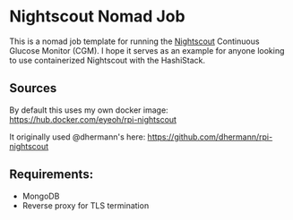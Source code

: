 # Nightscout Nomad Job

This is a nomad job template for running the [Nightscout](https://nightscout.github.io) Continuous Glucose Monitor (CGM). I hope it serves as an example for anyone looking to use containerized Nightscout with the HashiStack. 

## Sources

By default this uses my own docker image: https://hub.docker.com/eyeoh/rpi-nightscout

It originally used @dhermann's here: https://github.com/dhermann/rpi-nightscout

## Requirements:
  - MongoDB
  - Reverse proxy for TLS termination
